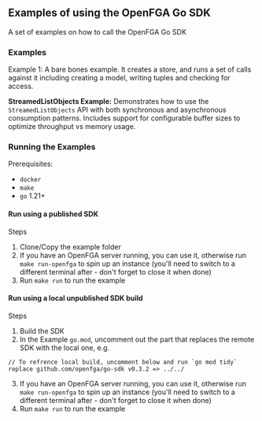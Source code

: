 ## Examples of using the OpenFGA Go SDK

A set of examples on how to call the OpenFGA Go SDK

### Examples
Example 1:
A bare bones example. It creates a store, and runs a set of calls against it including creating a model, writing tuples and checking for access.

**StreamedListObjects Example:**
Demonstrates how to use the `StreamedListObjects` API with both synchronous and asynchronous consumption patterns.
Includes support for configurable buffer sizes to optimize throughput vs memory usage.

### Running the Examples

Prerequisites:
- `docker`
- `make`
- `go` 1.21+

#### Run using a published SDK

Steps
1. Clone/Copy the example folder
2. If you have an OpenFGA server running, you can use it, otherwise run `make run-openfga` to spin up an instance (you'll need to switch to a different terminal after - don't forget to close it when done)
3. Run `make run` to run the example

#### Run using a local unpublished SDK build

Steps
1. Build the SDK
2. In the Example `go.mod`, uncomment out the part that replaces the remote SDK with the local one, e.g.
```
// To refrence local build, uncomment below and run `go mod tidy`
replace github.com/openfga/go-sdk v0.3.2 => ../../
```
3. If you have an OpenFGA server running, you can use it, otherwise run `make run-openfga` to spin up an instance (you'll need to switch to a different terminal after - don't forget to close it when done)
4. Run `make run` to run the example